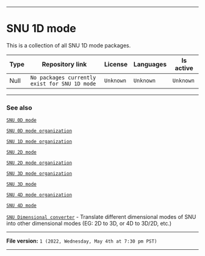 
***

# SNU 1D mode

This is a collection of all SNU 1D mode packages.

| Type | Repository link | License | Languages | Is active |
|---|---|---|---|---|
| Null | `No packages currently exist for SNU 1D mode` | `Unknown` | `Unknown` | `Unknown` |

***

### See also

[`SNU 0D mode`](https://github.com/seanpm2001/SNU_0DMode/)

[`SNU 0D mode organization`](https://github.com/SNU-0D/)

[`SNU 1D mode organization`](https://github.com/SNU-1D/)

[`SNU 2D mode`](https://github.com/seanpm2001/SNU_2D/)

[`SNU 2D mode organization`](https://github.com/SNU-2D/)

[`SNU 3D mode organization`](https://github.com/SNU-3D/)

[`SNU 3D mode`](https://github.com/seanpm2001/SNU_3D/)

[`SNU 4D mode organization`](https://github.com/SNU-4D/)

[`SNU 4D mode`](https://github.com/seanpm2001/SNU_4D/)

[`SNU Dimensional converter`](https://github.com/seanpm2001/SNU-Dimensional-Converter/) - Translate different dimensional modes of SNU into other dimensional modes (EG: 2D to 3D, or 4D to 3D/2D, etc.)

***

**File version:** `1 (2022, Wednesday, May 4th at 7:30 pm PST)`

***
